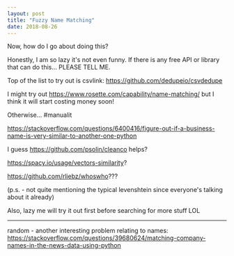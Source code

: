 ```yaml
---
layout: post
title: "Fuzzy Name Matching"
date: 2018-08-26
---
```


Now, how do I go about doing this?

Honestly, I am so lazy it's not even funny. If there is any free API or library that can do this... PLEASE TELL ME.

Top of the list to try out is csvlink: https://github.com/dedupeio/csvdedupe

I might try out https://www.rosette.com/capability/name-matching/ but I think it will start costing money soon!

Otherwise... #manualit

https://stackoverflow.com/questions/6400416/figure-out-if-a-business-name-is-very-similar-to-another-one-python

I guess https://github.com/psolin/cleanco helps?

https://spacy.io/usage/vectors-similarity?

https://github.com/rliebz/whoswho???

(p.s. - not quite mentioning the typical levenshtein since everyone's talking about it already)


Also, lazy me will try it out first before searching for more stuff LOL

---

random - another interesting problem relating to names: https://stackoverflow.com/questions/39680624/matching-company-names-in-the-news-data-using-python